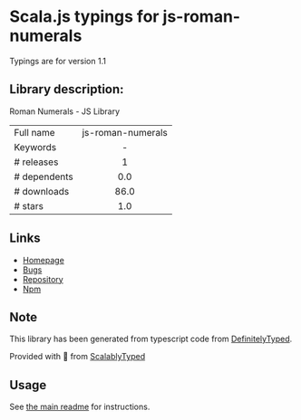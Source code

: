 
# Scala.js typings for js-roman-numerals

Typings are for version 1.1

## Library description:
Roman Numerals - JS Library

|                    |                 |
| ------------------ | :-------------: |
| Full name          | js-roman-numerals |
| Keywords           | - |
| # releases         | 1 |
| # dependents       | 0.0 |
| # downloads        | 86.0 |
| # stars            | 1.0 |

## Links
- [Homepage](https://github.com/bcotrim/roman-numerals#readme)
- [Bugs](https://github.com/bcotrim/roman-numerals/issues)
- [Repository](https://github.com/bcotrim/roman-numerals)
- [Npm](https://www.npmjs.com/package/js-roman-numerals)
    


## Note
This library has been generated from typescript code from [DefinitelyTyped](https://definitelytyped.org).

Provided with :purple_heart: from [ScalablyTyped](https://github.com/oyvindberg/ScalablyTyped)

## Usage
See [the main readme](../../readme.md) for instructions.


